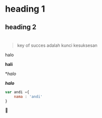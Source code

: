 # heading 1
## heading 2
#

>key of succes adalah kunci kesuksesan

halo


**hali**

**halo*

**_halo_**

```javascript
var andi ={
    nama : 'andi'
}
```

:purple_heart: